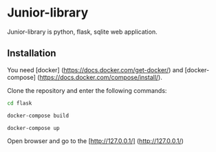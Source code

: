 # Junior-library

Junior-library is python, flask, sqlite web application.

## Installation

You need [docker] (https://docs.docker.com/get-docker/) and [docker-compose] (https://docs.docker.com/compose/install/).

Clone the repository and enter the following commands:
```bash
cd flask
```
```bash
docker-compose build
```
```bash
docker-compose up
```

Open browser and go to the [http://127.0.0.1/] (http://127.0.0.1/)